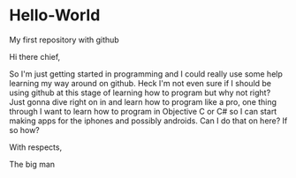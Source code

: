 Hello-World
===========

My first repository with github


Hi there chief,

So I'm just getting started in programming and I could really use some help learning my way around on github. Heck I'm not even sure if I should be using github at this stage of learning how to program but why not right? Just gonna dive right on in and learn how to program like a pro, one thing through I want to learn how to program in Objective C or C# so I can start making apps for the iphones and possibly androids. Can I do that on here? If so how?

With respects,

The big man
